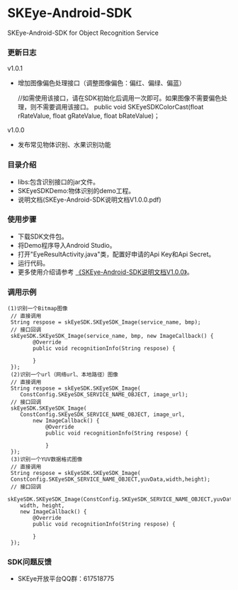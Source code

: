 # SKEye-Android-SDK
SKEye-Android-SDK for Object Recognition Service 
###  更新日志
v1.0.1
- 增加图像偏色处理接口（调整图像偏色：偏红、偏绿、偏蓝）
  
  //如需使用该接口，请在SDK初始化后调用一次即可。如果图像不需要偏色处理，则不需要调用该接口。
 public void SKEyeSDKColorCast(float rRateValue, float gRateValue, float bRateValue)；


v1.0.0
- 发布常见物体识别、水果识别功能
###  目录介绍
- libs:包含识别接口的jar文件。
- SKEyeSDKDemo:物体识别的demo工程。
- 说明文档(SKEye-Android-SDK说明文档V1.0.0.pdf)
###  使用步骤
- 下载SDK文件包。
- 将Demo程序导入Android Studio。
- 打开"EyeResultActivity.java"类，配置好申请的Api Key和Api Secret。
- 运行代码。
- 更多使用介绍请参考 [《SKEye-Android-SDK说明文档V1.0.0》](https://github.com/interjoy/SKEye-Android-SDK/blob/master/SKEye-Android-SDK%E8%AF%B4%E6%98%8E%E6%96%87%E6%A1%A3V1.0.0.pdf)。
###  调用示例
```
(1)识别一个Bitmap图像
 // 直接调用 
 String respose = skEyeSDK.SKEyeSDK_Image(service_name, bmp);
 // 接口回调 
 skEyeSDK.SKEyeSDK_Image(service_name, bmp, new ImageCallback() {
        @Override
        public void recognitionInfo(String respose) {
        
        } 
 });
 (2)识别一个url（网络url、本地路径）图像
 // 直接调用 
 String respose = skEyeSDK.SKEyeSDK_Image(
    ConstConfig.SKEyeSDK_SERVICE_NAME_OBJECT, image_url); 
 // 接口回调 
 skEyeSDK.SKEyeSDK_Image(
    ConstConfig.SKEyeSDK_SERVICE_NAME_OBJECT, image_url,
        new ImageCallback() { 
            @Override 
            public void recognitionInfo(String respose) {
        
            }
 });
 (3)识别一个YUV数据格式图像
 // 直接调用 
 String respose = skEyeSDK.SKEyeSDK_Image(
 ConstConfig.SKEyeSDK_SERVICE_NAME_OBJECT,yuvData,width,height);
 // 接口回调
 skEyeSDK.SKEyeSDK_Image(ConstConfig.SKEyeSDK_SERVICE_NAME_OBJECT,yuvData,
    width, height,
    new ImageCallback() { 
        @Override 
        public void recognitionInfo(String respose) {
            
        }
 });

```
###  SDK问题反馈
- SKEye开放平台QQ群：617518775
